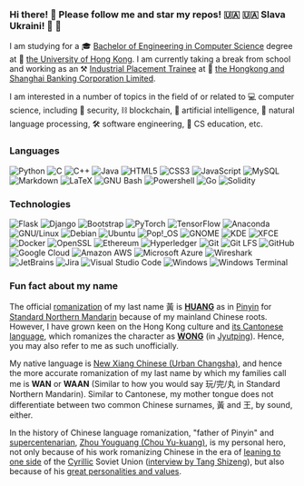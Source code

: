 ### Hi there! :wave: Please follow me and star my repos! :ukraine: :ukraine: Slava Ukraini! :blue_heart: :yellow_heart:

I am studying for a :mortar_board: [Bachelor of Engineering in Computer Science](https://www.cs.hku.hk/programmes/beng-compsc/programme-structure) degree at :school: [the University of Hong Kong](https://hku.hk). I am currently taking a break from school and working as an :hammer_and_pick: [Industrial Placement Trainee](https://www.hsbc.com/careers/students-and-graduates/student-opportunities/hong-kong-industrial-placement) at :bank: [the Hongkong and Shanghai Banking Corporation Limited](https://www.hsbc.com/). 

I am interested in a number of topics in the field of or related to :computer: computer science, including :closed_lock_with_key: security, :chains: blockchain, :brain: artificial intelligence, :speech_balloon: natural language processing, :hammer_and_wrench: software engineering, :book: CS education, etc.

### Languages

![Python](https://img.shields.io/badge/-Python-fff?style=flat-square&logo=python&logoColor=3776AB)
![C](https://img.shields.io/badge/-C-fff?style=flat-square&logo=c&logoColor=A8B9CC)
![C++](https://img.shields.io/badge/-C++-fff?style=flat-square&logo=c%2b%2b&logoColor=00599C)
![Java](https://img.shields.io/badge/-Java-fff?style=flat-square&logo=java&logoColor=007396)
![HTML5](https://img.shields.io/badge/-HTML5-fff?style=flat-square&logo=html5&logoColor=E34F26)
![CSS3](https://img.shields.io/badge/-CSS3-fff?style=flat-square&logo=css3&logoColor=1572B6)
![JavaScript](https://img.shields.io/badge/-JavaScript-fff?style=flat-square&logo=javascript&logoColor=ddc508)
![MySQL](https://img.shields.io/badge/-MySQL-fff?style=flat-square&logo=mysql&logoColor=4479A1)
![Markdown](https://img.shields.io/badge/-Markdown-fff?style=flat-square&logo=markdown&logoColor=000000)
![LaTeX](https://img.shields.io/badge/-LaTeX-fff?style=flat-square&logo=latex&logoColor=008080)
![GNU Bash](https://img.shields.io/badge/-GNU%20Bash-fff?style=flat-square&logo=gnu-bash&logoColor=4EAA25)
![Powershell](https://img.shields.io/badge/-Powershell-fff?style=flat-square&logo=powershell&logoColor=5391FE)
![Go](https://img.shields.io/badge/-Go-fff?style=flat-square&logo=go&logoColor=00ADD8)
![Solidity](https://img.shields.io/badge/-Solidity-fff?style=flat-square&logo=solidity&logoColor=363636)

### Technologies
![Flask](https://img.shields.io/badge/-Flask-fff?style=flat-square&logo=flask&logoColor=000000)
![Django](https://img.shields.io/badge/-Django-fff?style=flat-square&logo=django&logoColor=092E20)
![Bootstrap](https://img.shields.io/badge/-Bootstrap-fff?style=flat-square&logo=bootstrap&logoColor=7952B3)
![PyTorch](https://img.shields.io/badge/-PyTorch-fff?style=flat-square&logo=pytorch&logoColor=EE4C2C)
![TensorFlow](https://img.shields.io/badge/-TensorFlow-fff?style=flat-square&logo=tensorflow&logoColor=FF6F00)
![Anaconda](https://img.shields.io/badge/-Anaconda-fff?style=flat-square&logo=anaconda&logoColor=44A833)
![GNU/Linux](https://img.shields.io/badge/-GNU%2fLinux-fff?style=flat-square&logo=linux&logoColor=FCC624)
![Debian](https://img.shields.io/badge/-Debian-fff?style=flat-square&logo=debian&logoColor=A81D33)
![Ubuntu](https://img.shields.io/badge/-Ubuntu-fff?style=flat-square&logo=ubuntu&logoColor=E95420)
![Pop!_OS](https://img.shields.io/badge/-Pop%21__OS-fff?style=flat-square&logo=popos&logoColor=48B9C7)
![GNOME](https://img.shields.io/badge/-GNOME-fff?style=flat-square&logo=gnome&logoColor=4A86CF)
![KDE](https://img.shields.io/badge/-KDE-fff?style=flat-square&logo=kde&logoColor=1D99F3)
![XFCE](https://img.shields.io/badge/-XFCE-fff?style=flat-square&logo=xfce&logoColor=2284F2)
![Docker](https://img.shields.io/badge/-Docker-fff?style=flat-square&logo=docker&logoColor=2496ED)
![OpenSSL](https://img.shields.io/badge/-OpenSSL-fff?style=flat-square&logo=openssl&logoColor=721412)
![Ethereum](https://img.shields.io/badge/-Ethereum-fff?style=flat-square&logo=ethereum&logoColor=3C3C3D)
![Hyperledger](https://img.shields.io/badge/-Hyperledger-fff?style=flat-square&logo=hyperledger&logoColor=2F3134)
![Git](https://img.shields.io/badge/-Git-fff?style=flat-square&logo=git&logoColor=F05032)
![Git LFS](https://img.shields.io/badge/-Git%20LFS-fff?style=flat-square&logo=git-lfs&logoColor=F64935)
![GitHub](https://img.shields.io/badge/-GitHub-fff?style=flat-square&logo=github&logoColor=181717)
![Google Cloud](https://img.shields.io/badge/-Google%20Cloud-fff?style=flat-square&logo=google-cloud&logoColor=4285F4)
![Amazon AWS](https://img.shields.io/badge/-Amazon%20AWS-fff?style=flat-square&logo=amazon-aws&logoColor=232F3E)
![Microsoft Azure](https://img.shields.io/badge/-Microsoft%20Azure-fff?style=flat-square&logo=microsoft-azure&logoColor=0078D4)
![Wireshark](https://img.shields.io/badge/-Wireshark-fff?style=flat-square&logo=wireshark&logoColor=1679A7)
![JetBrains](https://img.shields.io/badge/-JetBrains-fff?style=flat-square&logo=jetbrains&logoColor=000000)
![Jira](https://img.shields.io/badge/-Jira-fff?style=flat-square&logo=jira&logoColor=0052CC)
![Visual Studio Code](https://img.shields.io/badge/-Visual%20Studio%20Code-fff?style=flat-square&logo=visual-studio-code&logoColor=007ACC)
![Windows](https://img.shields.io/badge/-Windows-fff?style=flat-square&logo=windows&logoColor=0078D6)
![Windows Terminal](https://img.shields.io/badge/-Windows%20Terminal-fff?style=flat-square&logo=windows-terminal&logoColor=4D4D4D)

### Fun fact about my name

The official [romanization](https://en.wikipedia.org/wiki/Romanization_of_Chinese) of my last name 黃 is [**HUANG**](https://en.wikipedia.org/wiki/Huang_(surname)) as in [Pinyin](https://en.wikipedia.org/wiki/Pinyin) for [Standard Northern Mandarin](https://en.wikipedia.org/wiki/Standard_Chinese) because of my mainland Chinese roots. However, I have grown keen on the Hong Kong culture and [its Cantonese language](https://en.wikipedia.org/wiki/Hong_Kong_Cantonese), which romanizes the character as [**WONG**](https://en.wikipedia.org/wiki/Wong_(surname)) (in [Jyutping](https://en.wikipedia.org/wiki/Jyutping)). Hence, you may also refer to me as such unofficially. 

My native language is [New Xiang Chinese (Urban Changsha)](https://en.wikipedia.org/wiki/New_Xiang), and hence the more accurate romanization of my last name by which my families call me is **WAN** or **WAAN** (Similar to how you would say 玩/完/丸 in Standard Northern Mandarin). Similar to Cantonese, my mother tongue does not differentiate between two common Chinese surnames, 黃 and 王, by sound, either. 

In the history of Chinese language romanization, "father of Pinyin" and [supercentenarian](https://en.wikipedia.org/wiki/Supercentenarian), [Zhou Youguang (Chou Yu-kuang)](https://en.wikipedia.org/wiki/Zhou_Youguang), is my personal hero, not only because of his work romanizing Chinese in the era of [leaning to one side](https://en.wikipedia.org/wiki/Leaning_to_One_Side) of the [Cyrillic](https://en.wikipedia.org/wiki/Cyrillic_alphabets) Soviet Union ([interview by Tang Shizeng](https://youtu.be/V-Cg6d8eaKU?t=122)), but also because of his [great personalities and values](https://www.npr.org/2011/10/19/141503738/at-105-celebrated-chinese-linguist-now-a-dissident). 
